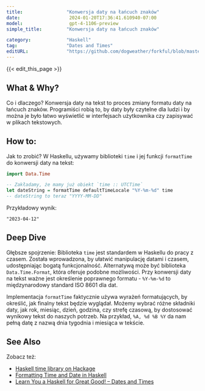 ```yaml
---
title:                "Konwersja daty na łańcuch znaków"
date:                  2024-01-20T17:36:41.610940-07:00
model:                 gpt-4-1106-preview
simple_title:         "Konwersja daty na łańcuch znaków"

category:             "Haskell"
tag:                  "Dates and Times"
editURL:              "https://github.com/dogweather/forkful/blob/master/content/pl/haskell/converting-a-date-into-a-string.md"
---
```


{{< edit_this_page >}}

## What & Why?
Co i dlaczego? Konwersja daty na tekst to proces zmiany formatu daty na łańcuch znaków. Programiści robią to, by daty były czytelne dla ludzi i by można je było łatwo wyświetlić w interfejsach użytkownika czy zapisywać w plikach tekstowych.

## How to: 
Jak to zrobić? W Haskellu, używamy biblioteki `time` i jej funkcji `formatTime` do konwersji daty na tekst:

```Haskell
import Data.Time

-- Zakładamy, że mamy już obiekt `time :: UTCTime`
let dateString = formatTime defaultTimeLocale "%Y-%m-%d" time
-- dateString to teraz "YYYY-MM-DD"
```

Przykładowy wynik:

```
"2023-04-12"
```

## Deep Dive
Głębsze spojrzenie: Biblioteka `time` jest standardem w Haskellu do pracy z czasem. Została wprowadzona, by ułatwić manipulację datami i czasem, udostępniając bogatą funkcjonalność. Alternatywą może być biblioteka `Data.Time.Format`, która oferuje podobne możliwości. Przy konwersji daty na tekst ważne jest określenie poprawnego formatu - `%Y-%m-%d` to międzynarodowy standard ISO 8601 dla dat. 

Implementacja `formatTime` faktycznie używa wyrażeń formatujących, by określić, jak finalny tekst będzie wyglądał. Możemy wybrać różne składniki daty, jak rok, miesiąc, dzień, godzina, czy strefę czasową, by dostosować wynikowy tekst do naszych potrzeb. Na przykład, `%A, %d %B %Y` da nam pełną datę z nazwą dnia tygodnia i miesiąca w tekście.

## See Also
Zobacz też:

- [Haskell time library on Hackage](https://hackage.haskell.org/package/time)
- [Formatting Time and Date in Haskell](https://hackage.haskell.org/package/time-1.9.1/docs/Data-Time-Format.html)
- [Learn You a Haskell for Great Good! – Dates and Times](http://learnyouahaskell.com/zippers#time-machine)

